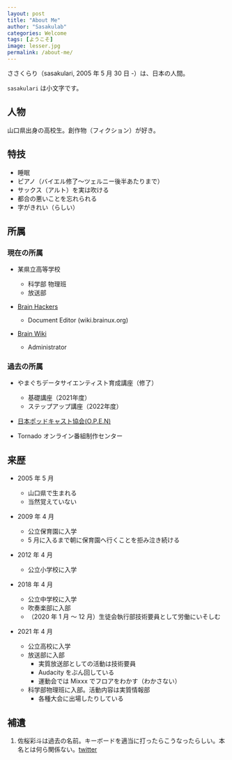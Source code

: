 ```yaml
---
layout: post
title: "About Me"
author: "Sasakulab"
categories: Welcome
tags: [ようこそ]
image: lesser.jpg
permalink: /about-me/
---
```


ささくらり（sasakulari, 2005 年 5 月 30 日 -）は、日本の人間。

`sasakulari` は小文字です。

## 人物

山口県出身の高校生。創作物（フィクション）が好き。

## 特技

- 睡眠
- ピアノ（バイエル修了～ツェルニー後半あたりまで）
- サックス（アルト）を実は吹ける
- 都合の悪いことを忘れられる
- 字がきれい（らしい）

## 所属

### 現在の所属

- 某県立高等学校
  - 科学部 物理班
  - 放送部

- [Brain Hackers][Brain Hackers]
  - Document Editor (wiki.brainux.org)

- [Brain Wiki][Brain Wiki]
  - Administrator

### 過去の所属

- やまぐちデータサイエンティスト育成講座（修了）
  - 基礎講座（2021年度）
  - ステップアップ講座（2022年度）

- [日本ポッドキャスト協会(O.P.E.N)][jp-pod]

- Tornado オンライン番組制作センター

## 来歴

- 2005 年 5 月
  - 山口県で生まれる
  - 当然覚えていない

- 2009 年 4 月
  - 公立保育園に入学
  - 5 月に入るまで朝に保育園へ行くことを拒み泣き続ける

- 2012 年 4 月
  - 公立小学校に入学

- 2018 年 4 月
  - 公立中学校に入学
  - 吹奏楽部に入部
  - （2020 年 1 月 ～ 12 月）生徒会執行部技術要員として労働にいそしむ

- 2021 年 4 月
  - 公立高校に入学
  - 放送部に入部
    - 実質放送部としての活動は技術要員
    - Audacity をぶん回している
    - 運動会では Mixxx でフロアをわかす（わかさない）
  - 科学部物理班に入部。活動内容は実質情報部
    - 各種大会に出場したりしている

## 補遺

1. 佐桜彩斗は過去の名前。キーボードを適当に打ったらこうなったらしい。本名とは何ら関係ない。[twitter](https://twitter.com/sasakulari/status/1612827623054528512?s=20)

[Brain Hackers]: https://scrapbox.io/brain-hackers/README
[Brain Wiki]: https://brain.fandom.com/ja/wiki/Brain_Wiki
[jp-pod]: https://podcasting.jp/
